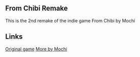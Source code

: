 ## From Chibi Remake
This is the 2nd remake of the indie game From Chibi
by Mochi

## Links
[Original game](https://mochimochi95.itch.io/from-chibi)
[More by Mochi](https://mochimochi95.itch.io/)
